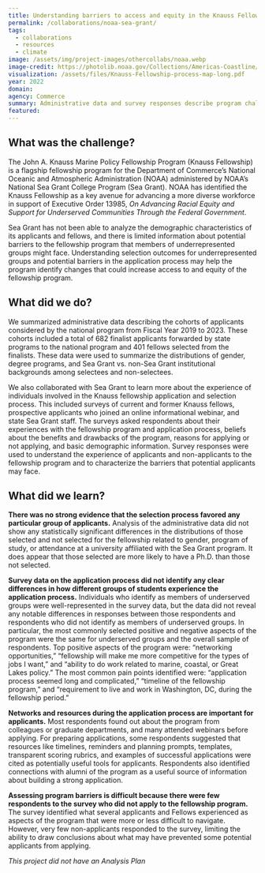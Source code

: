 ```yaml
---
title: Understanding barriers to access and equity in the Knauss Fellowship Program
permalink: /collaborations/noaa-sea-grant/
tags:
  - collaborations
  - resources
  - climate
image: /assets/img/project-images/othercollabs/noaa.webp
image-credit: https://photolib.noaa.gov/Collections/Americas-Coastline/West-Coast/emodule/855/eitem/39949analysis-plan 
visualization: /assets/files/Knauss-Fellowship-process-map-long.pdf
year: 2022
domain: 
agency: Commerce
summary: Administrative data and survey responses describe program challenges and opportunities to improve access and equity.
featured: 
---
```


## What was the challenge?
The John A. Knauss Marine Policy Fellowship Program (Knauss Fellowship) is a flagship fellowship program for the Department of Commerce’s National Oceanic and Atmospheric Administration (NOAA) administered by NOAA’s National Sea Grant College Program (Sea Grant). NOAA has identified the Knauss Fellowship as a key avenue for advancing a more diverse workforce in support of Executive Order 13985, *On Advancing Racial Equity and Support for Underserved Communities Through the Federal Government*.  

Sea Grant has not been able to analyze the demographic characteristics of its applicants and fellows, and there is limited information about potential barriers to the fellowship program that members of underrepresented groups might face. Understanding selection outcomes for underrepresented groups and potential barriers in the application process may help the program identify changes that could increase access to and equity of the fellowship program.

## What did we do?
We summarized administrative data describing the cohorts of applicants considered by the national program from Fiscal Year 2019 to 2023. These cohorts included a total of 682 finalist applicants forwarded by state programs to the national program and 401 fellows selected from the finalists. These data were used to summarize the distributions of gender, degree programs, and Sea Grant vs. non-Sea Grant institutional backgrounds among selectees and non-selectees. 

We also collaborated with Sea Grant to learn more about the experience of individuals involved in the Knauss fellowship application and selection process. This included surveys of current and former Knauss fellows, prospective applicants who joined an online informational webinar, and state Sea Grant staff. The surveys asked respondents about their experiences with the fellowship program and application process, beliefs about the benefits and drawbacks of the program, reasons for applying or not applying, and basic demographic information. Survey responses were used to understand the experience of applicants and non-applicants to the fellowship program and to characterize the barriers that potential applicants may face.

## What did we learn?
**There was no strong evidence that the selection process favored any particular group of applicants.** Analysis of the administrative data did not show any statistically significant differences in the distributions of those selected and not selected for the fellowship related to gender, program of study, or attendance at a university affiliated with the Sea Grant program. It does appear that those selected are more likely to have a Ph.D. than those not selected. 

**Survey data on the application process did not identify any clear differences in how different groups of students experience the application process.** Individuals who identify as members of underserved groups were well-represented in the survey data, but the data did not reveal any notable differences in responses between those respondents and respondents who did not identify as members of underserved groups. In particular, the most commonly selected positive and negative aspects of the program were the same for underserved groups and the overall sample of respondents. Top positive aspects of the program were: “networking opportunities,” “fellowship will make me more competitive for the types of jobs I want,” and “ability to do work related to marine, coastal, or Great Lakes policy.” The most common pain points identified were: “application process seemed long and complicated,” “timeline of the fellowship program,” and “requirement to live and work in Washington, DC, during the fellowship period.”

**Networks and resources during the application process are important for applicants.** Most respondents found out about the program from colleagues or graduate departments, and many attended webinars before applying. For preparing applications, some respondents suggested that resources like timelines, reminders and planning prompts, templates, transparent scoring rubrics, and examples of successful applications were cited as potentially useful tools for applicants. Respondents also identified connections with alumni of the program as a useful source of information about building a strong application.

**Assessing program barriers is difficult because there were few respondents to the survey who did not apply to the fellowship program.** The survey identified what several applicants and Fellows experienced as aspects of the program that were more or less difficult to navigate. However, very few non-applicants responded to the survey, limiting the ability to draw conclusions about what may have prevented some potential applicants from applying.

*This project did not have an Analysis Plan*
